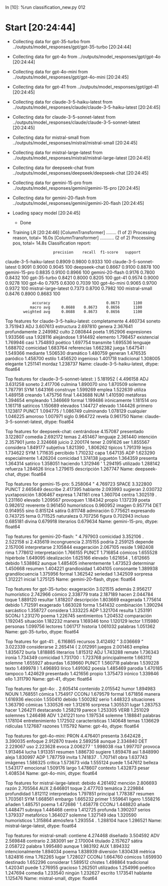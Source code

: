 In [10]: %run classification_new.py 012
# Start [20:24:44]
  - Collecting data for gpt-35-turbo from ../outputs/model_responses/gpt/gpt-35-turbo [20:24:44]
  - Collecting data for gpt-4o from ../outputs/model_responses/gpt/gpt-4o [20:24:44]
  - Collecting data for gpt-4o-mini from ../outputs/model_responses/gpt/gpt-4o-mini [20:24:45]
  - Collecting data for gpt-41 from ../outputs/model_responses/gpt/gpt-41 [20:24:45]
  - Collecting data for claude-3-5-haiku-latest from ../outputs/model_responses/claude/claude-3-5-haiku-latest [20:24:45]
  - Collecting data for claude-3-5-sonnet-latest from ../outputs/model_responses/claude/claude-3-5-sonnet-latest [20:24:45]
  - Collecting data for mistral-small from ../outputs/model_responses/mistral/mistral-small [20:24:45]
  - Collecting data for mistral-large-latest from ../outputs/model_responses/mistral/mistral-large-latest [20:24:45]
  - Collecting data for deepseek-chat from ../outputs/model_responses/deepseek/deepseek-chat [20:24:45]
  - Collecting data for gemini-15-pro from ../outputs/model_responses/gemini/gemini-15-pro [20:24:45]
  - Collecting data for gemini-20-flash from ../outputs/model_responses/gemini/gemini-20-flash [20:24:45]
  - Loading spacy model [20:24:45]
    - Done
  - Training LR [20:24:46]
[ColumnTransformer] ........ (1 of 2) Processing reason, total=  16.0s
[ColumnTransformer] ........... (2 of 2) Processing pos, total=  14.8s
Classification report:

                          precision    recall  f1-score   support

 claude-3-5-haiku-latest     0.8909    0.9800    0.9333       100
claude-3-5-sonnet-latest     0.9091    0.9000    0.9045       100
           deepseek-chat     0.8667    0.9100    0.8878       100
           gemini-15-pro     0.8835    0.9100    0.8966       100
         gemini-20-flash     0.9176    0.7800    0.8432       100
            gpt-35-turbo     0.8421    0.8000    0.8205       100
                  gpt-41     0.9574    0.9000    0.9278       100
                  gpt-4o     0.7975    0.6300    0.7039       100
             gpt-4o-mini     0.9065    0.9700    0.9372       100
    mistral-large-latest     0.7373    0.8700    0.7982       100
           mistral-small     0.8476    0.8900    0.8683       100

                accuracy                         0.8673      1100
               macro avg     0.8688    0.8673    0.8656      1100
            weighted avg     0.8688    0.8673    0.8656      1100


Top features for claude-3-5-haiku-latest:
completamente    4.460734
soneto           3.751943
ADJ              3.607613
estructura       2.697810
genera           2.367641
profundamente    2.249982
culto            2.080844
poeta            1.952906
expresiones      1.933566
usa              1.928116
alejándose       1.914492
elemento         1.798457
existencial      1.769946
casi             1.754893
poético          1.697754
transmite        1.695536
lenguaje         1.688702
comicidad        1.683764
referencias      1.662382
juega            1.647541
:                1.549366
mediante         1.506530
dramático        1.480759
generan          1.476535
paródico         1.458700
estilo           1.456520
ingenioso        1.401718
tradicional      1.308005
elegante         1.251141
mordaz           1.238737
Name: claude-3-5-haiku-latest, dtype: float64

Top features for claude-3-5-sonnet-latest:
)               5.181952
(               4.496158
ADJ             3.631258
soneto          2.417706
culmina         1.890070
sino            1.870509
solemne         1.787791
SYM             1.643166
construye       1.599269
emplea          1.522639
utiliza         1.489158
creando         1.475756
final           1.443688
NUM             1.410590
metáforas       1.394654
empleando       1.346669
formal          1.199486
irónicamente    1.181514
oro             1.161718
satíricos       1.150689
elevados        1.144727
elevado         1.144426
primero         1.123817
PUNCT           1.094775
/               1.086749
culminando      1.078129
cualquier       1.046225
amoroso         1.007971
siglo           0.964722
revela          0.961750
Name: claude-3-5-sonnet-latest, dtype: float64

Top features for deepseek-chat:
centrándose      4.157087
presentado       3.122807
comedia          2.692172
temas            2.451467
lenguaje         2.361440
intención        2.357901
junto            2.324668
juicio           2.200174
tener            2.091626
ser              1.855567
considera        1.849177
subjetiva        1.821390
,                1.806262
típicos          1.791319
lejos            1.734622
SYM              1.711635
percibido        1.710232
capa             1.647135
ADP              1.623290
especialmente    1.426204
comicidad        1.374138
juguetón         1.364359
presenta         1.364314
satírico         1.358051
haciendo         1.312946
'                1.294195
utilizado        1.288142
refuerza         1.284626
lírica           1.279615
descripción      1.267747
Name: deepseek-chat, dtype: float64

Top features for gemini-15-pro:
                 5.258064
"                4.769723
SPACE            3.322800
PUNCT            2.665649
describe         2.417395
hablante         2.093993
sugieran         2.030732
yuxtaposición    1.806467
expresa          1.741161
crea             1.360704
centra           1.302519
.                1.231160
elevado          1.209567
provoquen        1.184342
propio           1.137239
poeta            0.982612
reverente        0.961450
humorísticos     0.960952
imagen           0.957714
DET              0.914955
sino             0.815124
sátira           0.811748
admiración       0.775621
expresando       0.743725
tema             0.711525
naturaleza       0.707256
figura           0.702943
incluso          0.685181
divina           0.679918
literarios       0.679634
Name: gemini-15-pro, dtype: float64

Top features for gemini-20-flash:
"                  4.797903
comicidad          3.352106
.                  2.522158
si                 2.435619
incongruencia      2.315155
podría             2.259125
depende            2.157006
interpretarse      2.105844
exageración        2.067105
reside             1.982408
rima               1.778612
interpretación     1.766155
PUNCT              1.716854
cómicos            1.655528
hipérbole          1.649095
idealización       1.625166
elevado            1.621654
,                  1.612665
debido             1.538862
aunque             1.485405
inherentemente     1.473523
determinar         1.450668
resumen            1.404221
grandiosidad       1.404105
consonante         1.389938
grandilocuencia    1.375956
formal             1.362542
seriedad           1.342509
sorpresa           1.312221
inicial            1.275125
Name: gemini-20-flash, dtype: float64

Top features for gpt-35-turbo:
exageración     3.021515
además          2.956217
humorístico     2.742966
cómico          2.338779
trata           2.187189
hacen           2.044784
toque           1.889120
resultar        1.818207
descripción     1.803669
exagerada       1.775614
debido          1.712591
exagerado       1.663028
forma           1.541432
combinación     1.390294
sarcástico      1.358727
considera       1.333225
ADP             1.321704
resulta         1.253191
SCONJ           1.231270
poema           1.226745
sentimientos    1.204532
comparación     1.192045
situación       1.182232
manera          1.169346
tono            1.120129
lector          1.115980
personas        1.099756
lectores        1.061717
historia        1.061032
palabras        1.051362
Name: gpt-35-turbo, dtype: float64

Top features for gpt-41:
,                 6.116865
recursos          3.412492
”                 3.036669
“                 3.022339
considerarse      2.265414
(                 2.012991
juegos            2.001463
emplea            1.835672
burla             1.818885
literarios        1.815312
ADJ               1.743288
remate            1.736343
ironía            1.734349
comicidad         1.731700
:                 1.723768
principalmente    1.663112
solemne           1.655927
absurdas          1.639660
PUNCT             1.560718
palabras          1.539228
texto             1.499978
)                 1.496893
lírico            1.491062
poesía            1.485469
parodia           1.470185
tampoco           1.424629
presentado        1.421656
propio            1.375473
irónico           1.339846
ello              1.311790
Name: gpt-41, dtype: float64

Top features for gpt-4o:
.                  2.605414
contenido          2.015542
humor              1.894983
NOUN               1.768551
cómica             1.754917
CCONJ              1.679579
formal             1.671856
manera             1.616936
elección           1.550410
debido             1.500282
serio              1.448323
situaciones        1.363790
cómicas            1.330526
reír               1.312616
sorpresa           1.305531
lugar              1.283753
hacer              1.264211
destacando         1.258219
parece             1.253305
VERB               1.251029
solemnes           1.246498
ADV                1.241221
tono               1.197534
solemne            1.188841
palabras           1.178104
entretenimiento    1.172502
características    1.140648
temas              1.136629
ridículas          1.127687
razones            1.115792
Name: gpt-4o, dtype: float64

Top features for gpt-4o-mini:
PRON         4.476401
presenta     3.642428
,            3.390035
enfoque      2.912870
través       2.589258
aunque       2.334840
DET          2.229067
uso          2.223628
evoca        2.006277
'            1.998038
risa         1.997707
provoca      1.913464
lucha        1.913351
resumen      1.886730
sugiere      1.859478
así          1.848990
aleja        1.830997
ADP          1.787759
invita       1.741837
.            1.707141
obra         1.637743
imágenes     1.586325
crítica      1.573673
vida         1.555124
puede        1.547612
belleza      1.543177
emocional    1.509176
largo        1.478607
contexto     1.432873
pesar        1.408534
Name: gpt-4o-mini, dtype: float64

Top features for mistral-large-latest:
debido           4.261492
mención          2.806693
razón            2.705564
AUX              2.646801
toque            2.477703
temática         2.229884
profundidad      1.812112
interpretados    1.797851
principal        1.778387
resumen          1.703561
SYM              1.668561
embargo          1.665232
primer           1.559641
ligero           1.558216
añaden           1.485751
poema            1.472686
'                1.458778
CCONJ            1.448820
añade            1.448471
subraya          1.446468
centra           1.412725
profunda         1.390207
serios           1.379337
metafórico       1.364027
solemne          1.327149
idea             1.320590
humorísticos     1.315864
atmósfera        1.293554
.                1.288104
hace             1.286521
Name: mistral-large-latest, dtype: float64

Top features for mistral-small:
contiene            4.274468
diseñado            3.504592
ADV                 2.569848
contrario           2.383091
ser                 2.170004
titulado            2.157627
sátira              2.058722
palabra             1.995480
aunque              1.983192
AUX                 1.894332
intencionalmente    1.894034
poema               1.838939
diversión           1.830438
métrica             1.824816
rima                1.762265
lugar               1.728027
CCONJ               1.664760
cómicos             1.659930
destinado           1.652296
considerar          1.589512
chistes             1.498864
tradicional         1.420341
puede               1.276955
gracioso            1.262501
utilizados          1.254996
poético             1.247694
comedia             1.233540
ningún              1.232627
escrito             1.173541
hablante            1.125476
Name: mistral-small, dtype: float64


